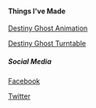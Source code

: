 #### Things I've Made

[Destiny Ghost Animation](https://youtu.be/JNm86XT5I3g) 

[Destiny Ghost Turntable](https://vimeo.com/379395636)

##### Social Media

[Facebook](https://www.facebook.com/midnightsmokey)

[Twitter](https://twitter.com/MarcoSmokey3333)
